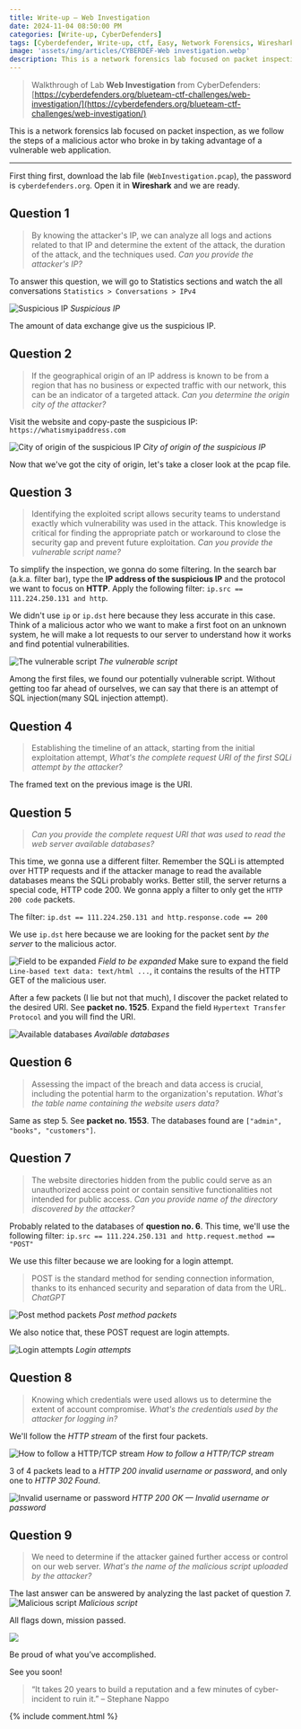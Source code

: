 ```yaml
---
title: Write-up — Web Investigation
date: 2024-11-04 08:50:00 PM
categories: [Write-up, CyberDefenders]
tags: [Cyberdefender, Write-up, ctf, Easy, Network Forensics, Wireshark]
image: 'assets/img/articles/CYBERDEF-Web investigation.webp'
description: This is a network forensics lab focused on packet inspection, as we follow the steps of a malicious actor who broke in by taking advantage of a vulnerable web application.
---
```


> Walkthrough of Lab **Web Investigation** from CyberDefenders:\
> [https://cyberdefenders.org/blueteam-ctf-challenges/web-investigation/](https://cyberdefenders.org/blueteam-ctf-challenges/web-investigation/)

This is a network forensics lab focused on packet inspection, as we follow the steps of a malicious actor who broke in by taking advantage of a vulnerable web application.

---
First thing first, download the lab file (`WebInvestigation.pcap`), the password is `cyberdefenders.org`. Open it in **Wireshark** and we are ready.

## Question 1
> By knowing the attacker's IP, we can analyze all logs and actions related to that IP and determine the extent of the attack, the duration of the attack, and the techniques used. *Can you provide the attacker's IP?*

To answer this question, we will go to Statistics sections and watch the all conversations
`Statistics > Conversations > IPv4`

![Suspicious IP](assets/img/2024-11-04-CYBERDEF-WebInvestigation/1_suspicious_ip.png)
_Suspicious IP_

The amount of data exchange give us the suspicious IP.

## Question 2
> If the geographical origin of an IP address is known to be from a region that has no business or expected traffic with our network, this can be an indicator of a targeted attack. *Can you determine the origin city of the attacker?*

Visit the website and copy-paste the suspicious IP: `https://whatismyipaddress.com`

![City of origin of the suspicious IP](assets/img/2024-11-04-CYBERDEF-WebInvestigation/2_suspicious_ip_location.png)
_City of origin of the suspicious IP_

Now that we've got the city of origin, let's take a closer look at the pcap file.

## Question 3
> Identifying the exploited script allows security teams to understand exactly which vulnerability was used in the attack. This knowledge is critical for finding the appropriate patch or workaround to close the security gap and prevent future exploitation. *Can you provide the vulnerable script name?*

To simplify the inspection, we gonna do some filtering. In the search bar (a.k.a. filter bar), type the **IP address of the suspicious IP** and the protocol we want to focus on **HTTP**.
Apply the following filter: `ip.src == 111.224.250.131 and http`.

We didn't use `ip` or `ip.dst` here because they less accurate in this case. Think of a malicious actor who we want to make a first foot on an unknown system, he will make a lot requests to our server to understand how it works and find potential vulnerabilities.

![The vulnerable script](assets/img/2024-11-04-CYBERDEF-WebInvestigation/3_vulnerable_script.png)
_The vulnerable script_

Among the first files, we found our potentially vulnerable script. Without getting too far ahead of ourselves, we can say that there is an attempt of SQL injection(many SQL injection attempt).

## Question 4
> Establishing the timeline of an attack, starting from the initial exploitation attempt, *What's the complete request URI of the first SQLi attempt by the attacker?*

The framed text on the previous image is the URI.

## Question 5
> *Can you provide the complete request URI that was used to read the web server available databases?*

This time, we gonna use a different filter.
Remember the SQLi is attempted over HTTP requests and if the attacker manage to read the available databases means the SQLi probably works. Better still, the server returns a special code, HTTP code 200. We gonna apply a filter to only get the `HTTP 200 code` packets.

The filter: `ip.dst == 111.224.250.131 and http.response.code == 200`

We use `ip.dst` here because we are looking for the packet sent *by the server* to the malicious actor.

![Field to be expanded](assets/img/2024-11-04-CYBERDEF-WebInvestigation/4_the_field_to_look_at.png)
_Field to be expanded_
Make sure to expand the field `Line-based text data: text/html ...`, it contains the results of the HTTP GET of the malicious user.

After a few packets (I lie but not that much), I discover the packet related to the desired URI. See **packet no. 1525**. Expand the field `Hypertext Transfer Protocol` and you will find the URI.

![Available databases](assets/img/2024-11-04-CYBERDEF-WebInvestigation/5_databases.png)
_Available databases_

## Question 6
> Assessing the impact of the breach and data access is crucial, including the potential harm to the organization's reputation. _What's the table name containing the website users data?_

Same as step 5. See **packet no. 1553**. The databases found are `["admin", "books", "customers"]`.

## Question 7
> The website directories hidden from the public could serve as an unauthorized access point or contain sensitive functionalities not intended for public access. _Can you provide name of the directory discovered by the attacker?_

Probably related to the databases of **question no. 6**. This time, we'll use the following filter:
`ip.src == 111.224.250.131 and http.request.method == "POST"`

We use this filter because we are looking for a login attempt.

> POST is the standard method for sending connection information, thanks to its enhanced security and separation of data from the URL.\
> _ChatGPT_

![Post method packets](assets/img/2024-11-04-CYBERDEF-WebInvestigation/6_post_method_packets.png)
_Post method packets_

We also notice that, these POST request are login attempts.

![Login attempts](assets/img/2024-11-04-CYBERDEF-WebInvestigation/9_post_username_password.png)
_Login attempts_

## Question 8
> Knowing which credentials were used allows us to determine the extent of account compromise. _What's the credentials used by the attacker for logging in?_

We'll follow the *HTTP stream* of the first four packets.

![How to follow a HTTP/TCP stream](assets/img/2024-11-04-CYBERDEF-WebInvestigation/7_follow_the_stream.png)
_How to follow a HTTP/TCP stream_

3 of 4 packets lead to a *HTTP 200 invalid username or password*, and only one to *HTTP 302 Found*.

![Invalid username or password](assets/img/2024-11-04-CYBERDEF-WebInvestigation/8_http_response.png)
_HTTP 200 OK — Invalid username or password_

## Question 9
> We need to determine if the attacker gained further access or control on our web server. _What's the name of the malicious script uploaded by the attacker?_

The last answer can be answered by analyzing the last packet of question 7.
![Malicious script](assets/img/2024-11-04-CYBERDEF-WebInvestigation/11_malicious_script.png)
_Malicious script_

All flags down, mission passed.

![](https://media1.tenor.com/m/lQBJJmatxPYAAAAd/mission-accomplished-penguins.gif)

Be proud of what you’ve accomplished.

See you soon!

> “It takes 20 years to build a reputation and a few minutes of cyber-incident to ruin it.” – Stephane Nappo

{% include comment.html %}